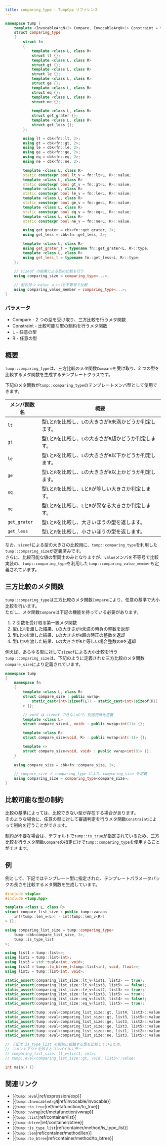```yaml
---
title: comparing_type - TumpCpp リファレンス
---
```


```cpp
namespace tump {
    template <InvocableArgN<2> Compare, InvocableArgN<1> Constraint = to_true>
    struct comparing_type
    {
        struct fn
        {
            template <class L, class R>
            struct lt {};
            template <class L, class R>
            struct gt {};
            template <class L, class R>
            struct le {};
            template <class L, class R>
            struct ge {};
            template <class L, class R>
            struct eq {};
            template <class L, class R>
            struct ne {};
            
            template <class L, class R>
            struct get_grater {};
            template <class L, class R>
            struct get_less {};
        };

        using lt = cbk<fn::lt, 2>;
        using gt = cbk<fn::gt, 2>;
        using le = cbk<fn::le, 2>;
        using ge = cbk<fn::ge, 2>;
        using eq = cbk<fn::eq, 2>;
        using ne = cbk<fn::ne, 2>;

        template <class L, class R>
        static constexpr bool lt_v = fn::lt<L, R>::value;
        template <class L, class R>
        static constexpr bool gt_v = fn::gt<L, R>::value;
        template <class L, class R>
        static constexpr bool le_v = fn::le<L, R>::value;
        template <class L, class R>
        static constexpr bool ge_v = fn::ge<L, R>::value;
        template <class L, class R>
        static constexpr bool eq_v = fn::eq<L, R>::value;
        template <class L, class R>
        static constexpr bool ne_v = fn::ne<L, R>::value;

        using get_grater = cbk<fn::get_grater, 2>;
        using get_less = cbk<fn::get_less, 2>;

        template <class L, class R>
        using get_grater_t = typename fn::get_grater<L, R>::type;
        template <class L, class R>
        using get_less_t = typename fn::get_less<L, R>::type;
    };
    
    // sizeof の結果による型の比較を行う
    using comparing_size = comparing_type<...>;

    // 型の持つ value メンバを不等号で比較
    using comparing_value_member = comparing_type<...>;
}
```

### パラメータ

- Compare - 2 つの型を受け取り、三方比較を行うメタ関数
- Constraint - 比較可能な型の制約を行うメタ関数
- L - 任意の型
- R - 任意の型

## 概要

`tump::comparing_type`は、三方比較のメタ関数`Compare`を受け取り、2 つの型を比較するメタ関数を生成するテンプレートクラスです。

下記のメタ関数が`tump::comparing_type`のテンプレートメンバ型として使用できます。

| メンバ関数名 | 概要 |
| --- | --- |
| `lt` | 型`L`と`R`を比較し、`L`の大きさが`R`未満かどうか判定します。 |
| `gt` | 型`L`と`R`を比較し、`L`の大きさが`R`超かどうか判定します。 |
| `le` | 型`L`と`R`を比較し、`L`の大きさが`R`以下かどうか判定します。 |
| `ge` | 型`L`と`R`を比較し、`L`の大きさが`R`以上かどうか判定します。 |
| `eq` | 型`L`と`R`を比較し、`L`と`R`が等しい大きさか判定します。 |
| `ne` | 型`L`と`R`を比較し、`L`と`R`が異なる大きさか判定します。 |
| `get_grater` | 型`L`と`R`を比較し、大きいほうの型を返します。 |
| `get_less` | 型`L`と`R`を比較し、小さいほうの型を返します。 |

なお、`sizeof`による型の大きさの比較用に、`tump::comparing_type`を利用した`tump::comparing_size`が定義済みです。  
さらに、比較可能な値の型同士のみとなりますが、`value`メンバを不等号で比較実装の、`tump::comparing_type`を利用した`tump::comparing_value_member`も定義されています。

## 三方比較のメタ関数

`tump::comparing_type`は三方比較のメタ関数`Compare`により、任意の基準で大小比較を行います。  
ただし、メタ関数`Compare`は下記の機能を持っている必要があります。

1. 2 引数を受け取る第一級メタ関数
1. 型`L`と`R`を渡した結果、`L`の大きさが`R`未満の時負の整数を返却
1. 型`L`と`R`を渡した結果、`L`の大きさが`R`超の時正の整数を返却
1. 型`L`と`R`を渡した結果、`L`の大きさが`R`と等しい場合整数の`0`を返却

例えば、あらゆる型に対して`sizeof`による大小比較を行う`tump::comparing_size`は、下記のように定義された三方比較のメタ関数`compare_size`により定義されています。

```cpp
namespace tump
{
    namespace fn
    {
        template <class L, class R>
        struct compare_size : public vwrap<
            static_cast<int>(sizeof(L)) - static_cast<int>(sizeof(R))
        > {};

        // void は sizeof できないので、別途特殊化定義
        template <class L>
        struct compare_size<L, void> : public vwrap<int(1)> {};

        template <class R>
        struct compare_size<void, R> : public vwrap<int(-1)> {};

        template <>
        struct compare_size<void, void> : public vwrap<int(0)> {};
    }
    
    using compare_size = cbk<fn::compare_size, 2>;

    // compare_size と comparing_type により、comparing_size を定義
    using comparing_size = comparing_type<compare_size>;
}
```

## 比較可能な型の制約

比較の基準によっては、比較できない型が存在する場合があります。  
そのような場合に、任意の型に対して審議判定を行うメタ関数`Constraint`によって制約を行うことができます。

制約が不要な場合は、デフォルトで`tump::to_true`が指定されているため、三方比較を行うメタ関数`Compare`の指定だけで`tump::comparing_type`を使用することができます。

## 例

例として、下記ではテンプレート型に指定された、テンプレートパラメータパックの長さを比較するメタ関数を生成しています。

```cpp
#include <tuple>
#include <tump.hpp>

template <class L, class R>
struct compare_list_size : public tump::vwrap<
    int(tump::len_v<L>) - int(tump::len_v<R>)
> {};

using comparing_list_size = tump::comparing_type<
    tump::cbk<compare_list_size, 2>,
    tump::is_type_list
>;

using list1 = tump::list<>;
using list2 = tump::list<int>;
using list3 = std::tuple<int, void>;
using list4 = tump::to_btree_t<tump::list<int, void, float>>;
using list5 = tump::list<int, void>;

static_assert(comparing_list_size::lt_v<list1, list2> == true);
static_assert(comparing_list_size::lt_v<list3, list5> == false);
static_assert(comparing_list_size::le_v<list2, list3> == true);
static_assert(comparing_list_size::le_v<list3, list5> == true);
static_assert(comparing_list_size::eq_v<list3, list4> == false);
static_assert(comparing_list_size::eq_v<list3, list5> == true);

static_assert(tump::eval<comparing_list_size::gt, list4, list3>::value == true);
static_assert(tump::eval<comparing_list_size::gt, list3, list5>::value == false);
static_assert(tump::eval<comparing_list_size::ge, list3, list2>::value == true);
static_assert(tump::eval<comparing_list_size::ge, list3, list5>::value == true);
static_assert(tump::eval<comparing_list_size::ne, list1, list2>::value == true);
static_assert(tump::eval<comparing_list_size::ne, list3, list5>::value == false);

// 下記は is_type_list の制約に抵触する型を比較しているため、
// コメントアウトを外すとコンパイルエラー
// comparing_list_size::lt_v<list1, int>;
// tump::eval<comparing_list_size::gt, void, list5>::value;

int main() {}
```

## 関連リンク

- [{`tump::eval`|ref/expression/exp}]
- [{`tump::InvocableArgN`|ref/invocable/invocable}]
- [{`tump::to_true`|ref/metafunction/to_true}]
- [{`tump::vwrap`|ref/metafunction/vwrap}]
- [{`tump::list`|ref/container/list}]
- [{`tump::btree`|ref/container/btree}]
- [{`tump::is_type_list`|ref/container/method/is_type_list}]
- [{`tump::len`|ref/container/method/len}]
- [{`tump::to_btree`|ref/container/method/to_btree}]
